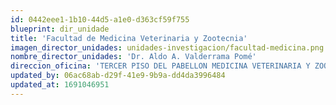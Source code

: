 ```yaml
---
id: 0442eee1-1b10-44d5-a1e0-d363cf59f755
blueprint: dir_unidade
title: 'Facultad de Medicina Veterinaria y Zootecnia'
imagen_director_unidades: unidades-investigacion/facultad-medicina.png
nombre_director_unidades: 'Dr. Aldo A. Valderrama Pomé'
direccion_oficina: 'TERCER PISO DEL PABELLON MEDICINA VETERINARIA Y ZOOTECNIA.'
updated_by: 06ac68ab-d29f-41e9-9b9a-dd4da3996484
updated_at: 1691046951
---
```

